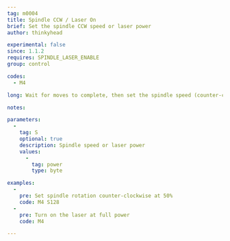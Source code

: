 ```yaml
---
tag: m0004
title: Spindle CCW / Laser On
brief: Set the spindle CCW speed or laser power
author: thinkyhead

experimental: false
since: 1.1.2
requires: SPINDLE_LASER_ENABLE
group: control

codes:
  - M4

long: Wait for moves to complete, then set the spindle speed (counter-clockwise) or laser power.

notes:

parameters:
  -
    tag: S
    optional: true
    description: Spindle speed or laser power
    values:
      -
        tag: power
        type: byte

examples:
  -
    pre: Set spindle rotation counter-clockwise at 50%
    code: M4 S128
  -
    pre: Turn on the laser at full power
    code: M4

---
```

